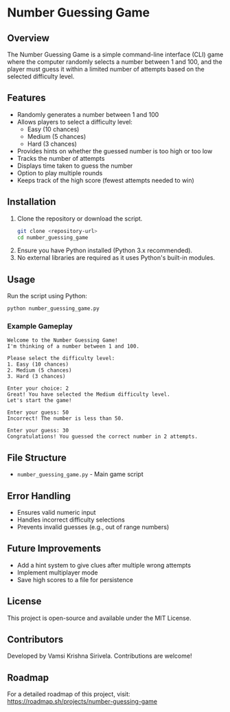 # Number Guessing Game

## Overview
The Number Guessing Game is a simple command-line interface (CLI) game where the computer randomly selects a number between 1 and 100, and the player must guess it within a limited number of attempts based on the selected difficulty level.

## Features
- Randomly generates a number between 1 and 100
- Allows players to select a difficulty level:
  - Easy (10 chances)
  - Medium (5 chances)
  - Hard (3 chances)
- Provides hints on whether the guessed number is too high or too low
- Tracks the number of attempts
- Displays time taken to guess the number
- Option to play multiple rounds
- Keeps track of the high score (fewest attempts needed to win)

## Installation
1. Clone the repository or download the script.
   ```sh
   git clone <repository-url>
   cd number_guessing_game
   ```
2. Ensure you have Python installed (Python 3.x recommended).
3. No external libraries are required as it uses Python's built-in modules.

## Usage
Run the script using Python:
```sh
python number_guessing_game.py
```

### Example Gameplay
```
Welcome to the Number Guessing Game!
I'm thinking of a number between 1 and 100.

Please select the difficulty level:
1. Easy (10 chances)
2. Medium (5 chances)
3. Hard (3 chances)

Enter your choice: 2
Great! You have selected the Medium difficulty level.
Let's start the game!

Enter your guess: 50
Incorrect! The number is less than 50.

Enter your guess: 30
Congratulations! You guessed the correct number in 2 attempts.
```

## File Structure
- `number_guessing_game.py` - Main game script

## Error Handling
- Ensures valid numeric input
- Handles incorrect difficulty selections
- Prevents invalid guesses (e.g., out of range numbers)

## Future Improvements
- Add a hint system to give clues after multiple wrong attempts
- Implement multiplayer mode
- Save high scores to a file for persistence

## License
This project is open-source and available under the MIT License.

## Contributors
Developed by Vamsi Krishna Sirivela. Contributions are welcome!

## Roadmap
For a detailed roadmap of this project, visit: https://roadmap.sh/projects/number-guessing-game

